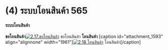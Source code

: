 # (4)    ระบบโอนสินค้า  565

#### ระบบโอนสินค้า

**ขอโอนสินค้า**[![2.17.ขอโอนสินค้า](/images/2.17.ขอโอนสินค้า.jpg)](/images/2.17.ขอโอนสินค้า.jpg) ขอโอนสินค้า   **โอนสินค้า**
[caption id="attachment_1593" align="alignnone"
width="1961"][![2.18.โอนสินค้า](/images/2.18.โอนสินค้า.jpg)](/images/2.18.โอนสินค้า.jpg) โอนสินค้า[/caption]  

